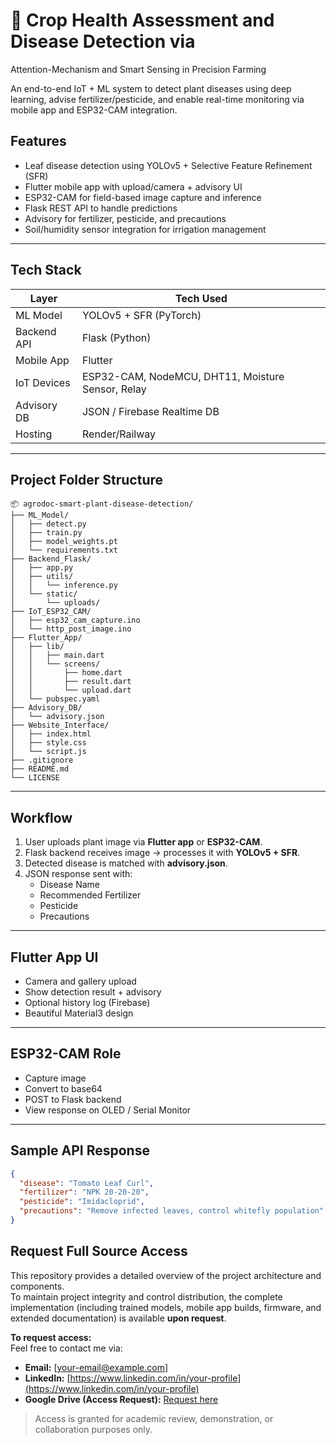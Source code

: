 # 🌿 Crop Health Assessment and Disease Detection via
 Attention-Mechanism and Smart Sensing in Precision
 Farming

An end-to-end IoT + ML system to detect plant diseases using deep learning, advise fertilizer/pesticide, and enable real-time monitoring via mobile app and ESP32-CAM integration.

##  Features

-  Leaf disease detection using YOLOv5 + Selective Feature Refinement (SFR)
-  Flutter mobile app with upload/camera + advisory UI
-  ESP32-CAM for field-based image capture and inference
-  Flask REST API to handle predictions
-  Advisory for fertilizer, pesticide, and precautions
-  Soil/humidity sensor integration for irrigation management

---

##  Tech Stack

| Layer            | Tech Used |
|------------------|-----------|
| ML Model         | YOLOv5 + SFR (PyTorch) |
| Backend API      | Flask (Python) |
| Mobile App       | Flutter |
| IoT Devices      | ESP32-CAM, NodeMCU, DHT11, Moisture Sensor, Relay |
| Advisory DB      | JSON / Firebase Realtime DB |
| Hosting          | Render/Railway|

---

##  Project Folder Structure

```
📦 agrodoc-smart-plant-disease-detection/
├── ML_Model/
│   ├── detect.py
│   ├── train.py
│   ├── model_weights.pt
│   └── requirements.txt
├── Backend_Flask/
│   ├── app.py
│   ├── utils/
│   │   └── inference.py
│   └── static/
│       └── uploads/
├── IoT_ESP32_CAM/
│   ├── esp32_cam_capture.ino
│   └── http_post_image.ino
├── Flutter_App/
│   ├── lib/
│   │   ├── main.dart
│   │   └── screens/
│   │       ├── home.dart
│   │       ├── result.dart
│   │       └── upload.dart
│   └── pubspec.yaml
├── Advisory_DB/
│   └── advisory.json
├── Website_Interface/
│   ├── index.html
│   ├── style.css
│   └── script.js
├── .gitignore
├── README.md
└── LICENSE
```

---

##  Workflow

1. User uploads plant image via **Flutter app** or **ESP32-CAM**.
2. Flask backend receives image → processes it with **YOLOv5 + SFR**.
3. Detected disease is matched with **advisory.json**.
4. JSON response sent with:
    -  Disease Name
    -  Recommended Fertilizer
    -  Pesticide
    -  Precautions

---

##  Flutter App UI

- Camera and gallery upload
- Show detection result + advisory
- Optional history log (Firebase)
- Beautiful Material3 design

---

##  ESP32-CAM Role

- Capture image
- Convert to base64
- POST to Flask backend
- View response on OLED / Serial Monitor

---

##  Sample API Response

```json
{
  "disease": "Tomato Leaf Curl",
  "fertilizer": "NPK 20-20-20",
  "pesticide": "Imidacloprid",
  "precautions": "Remove infected leaves, control whitefly population"
}
```

## Request Full Source Access

This repository provides a detailed overview of the project architecture and components.  
To maintain project integrity and control distribution, the complete implementation (including trained models, mobile app builds, firmware, and extended documentation) is available **upon request**.

 **To request access:**  
Feel free to contact me via:

-  **Email:** [your-email@example.com]  
- **LinkedIn:** [https://www.linkedin.com/in/your-profile](https://www.linkedin.com/in/your-profile)  
- **Google Drive (Access Request):** [Request here](https://drive.google.com/your-drive-link)

> Access is granted for academic review, demonstration, or collaboration purposes only.
